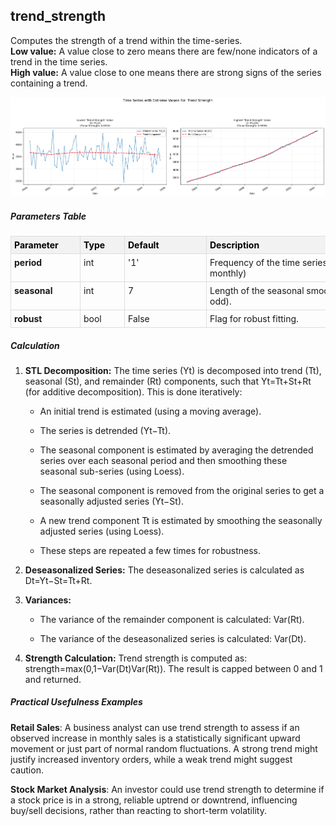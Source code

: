 ## **trend_strength**

Computes the strength of a trend within the time-series.  
**Low value:** A value close to zero means there are few/none indicators of a trend in the time series.  
**High value:** A value close to one means there are strong signs of the series containing a trend.


    
![png](trend_strength_output_5_0.png)
    


##### **Parameters Table**


<style type="text/css">
#T_2b518 th {
  background-color: #f2f2f2;
  color: black;
  font-weight: bold;
  text-align: left;
  border: 1px solid #ddd;
  padding: 5px;
}
#T_2b518_row0_col0, #T_2b518_row1_col0, #T_2b518_row2_col0 {
  text-align: left;
  vertical-align: top;
  border: 1px solid #ddd;
  padding: 5px;
  min-width: 100px;
  font-weight: bold;
}
#T_2b518_row0_col1, #T_2b518_row1_col1, #T_2b518_row2_col1 {
  text-align: left;
  vertical-align: top;
  border: 1px solid #ddd;
  padding: 5px;
  min-width: 60px;
}
#T_2b518_row0_col2, #T_2b518_row1_col2, #T_2b518_row2_col2 {
  text-align: left;
  vertical-align: top;
  border: 1px solid #ddd;
  padding: 5px;
  min-width: 120px;
  white-space: normal;
  word-wrap: break-word;
}
#T_2b518_row0_col3, #T_2b518_row1_col3, #T_2b518_row2_col3 {
  text-align: left;
  vertical-align: top;
  border: 1px solid #ddd;
  padding: 5px;
  min-width: 300px;
  max-width: 450px;
  white-space: normal;
  word-wrap: break-word;
}
</style>
<table id="T_2b518">
  <thead>
    <tr>
      <th id="T_2b518_level0_col0" class="col_heading level0 col0" >Parameter</th>
      <th id="T_2b518_level0_col1" class="col_heading level0 col1" >Type</th>
      <th id="T_2b518_level0_col2" class="col_heading level0 col2" >Default</th>
      <th id="T_2b518_level0_col3" class="col_heading level0 col3" >Description</th>
    </tr>
  </thead>
  <tbody>
    <tr>
      <td id="T_2b518_row0_col0" class="data row0 col0" >period</td>
      <td id="T_2b518_row0_col1" class="data row0 col1" >int</td>
      <td id="T_2b518_row0_col2" class="data row0 col2" >'1'</td>
      <td id="T_2b518_row0_col3" class="data row0 col3" >Frequency of the time series (e.g. 12 for monthly)</td>
    </tr>
    <tr>
      <td id="T_2b518_row1_col0" class="data row1 col0" >seasonal</td>
      <td id="T_2b518_row1_col1" class="data row1 col1" >int</td>
      <td id="T_2b518_row1_col2" class="data row1 col2" >7</td>
      <td id="T_2b518_row1_col3" class="data row1 col3" >Length of the seasonal smoother (must be odd).</td>
    </tr>
    <tr>
      <td id="T_2b518_row2_col0" class="data row2 col0" >robust</td>
      <td id="T_2b518_row2_col1" class="data row2 col1" >bool</td>
      <td id="T_2b518_row2_col2" class="data row2 col2" >False</td>
      <td id="T_2b518_row2_col3" class="data row2 col3" >Flag for robust fitting.</td>
    </tr>
  </tbody>
</table>



##### **Calculation**

1.  **STL Decomposition:** The time series (Yt) is decomposed into trend (Tt), seasonal (St), and remainder (Rt) components, such that Yt=Tt+St+Rt (for additive decomposition). This is done iteratively:

    - An initial trend is estimated (using a moving average).

    - The series is detrended (Yt−Tt).

    - The seasonal component is estimated by averaging the detrended series over each seasonal period and then smoothing these seasonal sub-series (using Loess).

    - The seasonal component is removed from the original series to get a seasonally adjusted series (Yt−St).

    - A new trend component Tt is estimated by smoothing the seasonally adjusted series (using Loess).

    - These steps are repeated a few times for robustness.

2.	**Deseasonalized Series:** The deseasonalized series is calculated as Dt=Yt−St=Tt+Rt.

3.	**Variances:**

    - The variance of the remainder component is calculated: Var(Rt).

    - The variance of the deseasonalized series is calculated: Var(Dt).

4.	**Strength Calculation:** Trend strength is computed as: strength=max(0,1−Var(Dt)Var(Rt)). The result is capped between 0 and 1 and returned.


##### **Practical Usefulness Examples**

**Retail Sales**: A business analyst can use trend strength to assess if an observed increase in monthly sales is a statistically significant upward movement or just part of normal random fluctuations. A strong trend might justify increased inventory orders, while a weak trend might suggest caution.

**Stock Market Analysis**: An investor could use trend strength to determine if a stock price is in a strong, reliable uptrend or downtrend, influencing buy/sell decisions, rather than reacting to short-term volatility.


